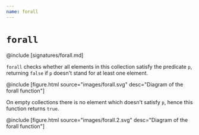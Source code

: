 ```yaml
---
name: forall
---
```


# `forall`

@include [signatures/forall.md]

`forall` checks whether all elements in this collection satisfy the predicate `p`, returning `false` if `p` doesn't stand for at least one element.

@include [figure.html source="images/forall.svg" desc="Diagram of the forall function"]

On empty collections there is no element which doesn't satisfy `p`, hence this function returns `true`.

@include [figure.html source="images/forall.2.svg" desc="Diagram of the forall function"]
